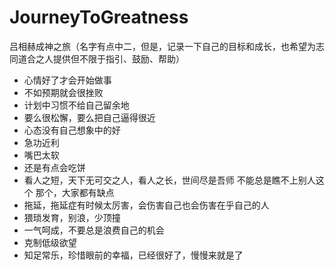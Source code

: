 # JourneyToGreatness
吕相赫成神之旅（名字有点中二，但是，记录一下自己的目标和成长，也希望为志同道合之人提供但不限于指引、鼓励、帮助）

 - 心情好了才会开始做事
 - 不如预期就会很挫败
 - 计划中习惯不给自己留余地
 - 要么很松懈，要么把自己逼得很近
 - 心态没有自己想象中的好
 - 急功近利
 - 嘴巴太软
 - 还是有点会吃饼
 - 看人之短，天下无可交之人，看人之长，世间尽是吾师   不能总是瞧不上别人这个 那个，大家都有缺点
 - 拖延，拖延症有时候太厉害，会伤害自己也会伤害在乎自己的人
 - 猥琐发育，别浪，少顶撞
 - 一气呵成，不要总是浪费自己的机会
 - 克制低级欲望
 - 知足常乐，珍惜眼前的幸福，已经很好了，慢慢来就是了
